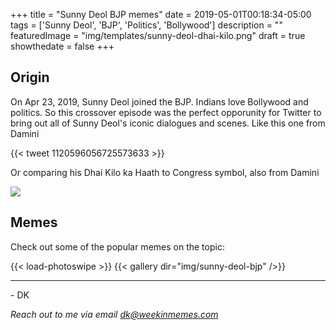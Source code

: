 +++
title = "Sunny Deol BJP memes"
date = 2019-05-01T00:18:34-05:00
tags = ['Sunny Deol', 'BJP', 'Politics', 'Bollywood']
description = ""
featuredImage = "img/templates/sunny-deol-dhai-kilo.png"
draft = true
showthedate = false
+++

## Origin

On Apr 23, 2019, Sunny Deol joined the BJP. Indians love Bollywood and politics. So this crossover episode was the perfect opporunity for Twitter to bring out all of Sunny Deol's iconic dialogues and scenes. Like this one from Damini
<!--more-->
{{< tweet 1120596056725573633 >}}

Or comparing his Dhai Kilo ka Haath to Congress symbol, also from Damini

![](img/sunny-deol-bjp/sunny-deol-bjp-haath.png)


## Memes

Check out some of the popular memes on the topic:

{{< load-photoswipe >}}
{{< gallery dir="img/sunny-deol-bjp" />}}




---
\- DK

*Reach out to me via email dk@weekinmemes.com*
